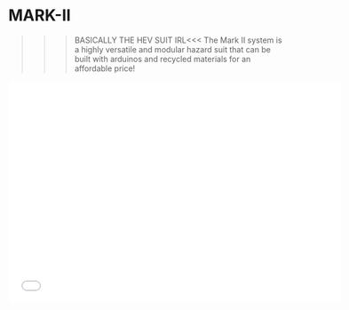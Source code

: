 # MARK-II
>>>BASICALLY THE HEV SUIT IRL&lt;&lt;&lt; The Mark II system is a highly versatile and modular hazard suit that can be built with arduinos and recycled materials for an affordable price!
<iframe src="Mark 2\HTML element\MARKII.html" style="border:0px #ffffff none;" name="myiFrame" scrolling="no" frameborder="1" marginheight="0px" marginwidth="0px" height="400px" width="600px" allowfullscreen></iframe>
